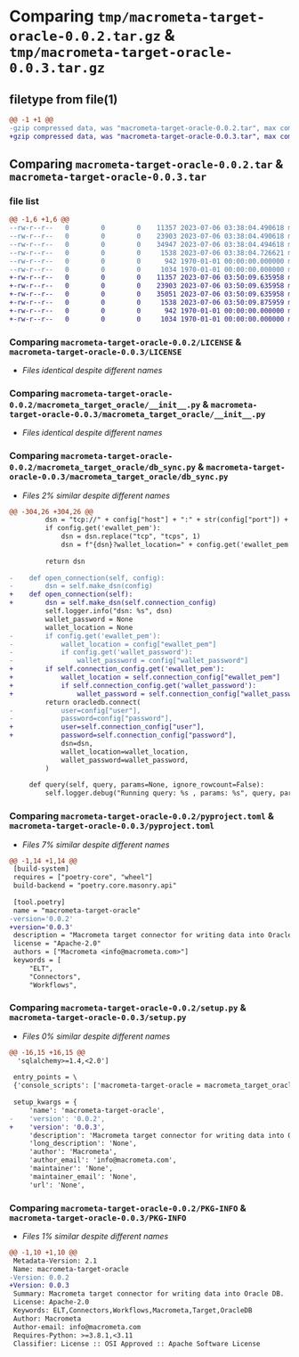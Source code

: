 # Comparing `tmp/macrometa-target-oracle-0.0.2.tar.gz` & `tmp/macrometa-target-oracle-0.0.3.tar.gz`

## filetype from file(1)

```diff
@@ -1 +1 @@
-gzip compressed data, was "macrometa-target-oracle-0.0.2.tar", max compression
+gzip compressed data, was "macrometa-target-oracle-0.0.3.tar", max compression
```

## Comparing `macrometa-target-oracle-0.0.2.tar` & `macrometa-target-oracle-0.0.3.tar`

### file list

```diff
@@ -1,6 +1,6 @@
--rw-r--r--   0        0        0    11357 2023-07-06 03:38:04.490618 macrometa-target-oracle-0.0.2/LICENSE
--rw-r--r--   0        0        0    23903 2023-07-06 03:38:04.490618 macrometa-target-oracle-0.0.2/macrometa_target_oracle/__init__.py
--rw-r--r--   0        0        0    34947 2023-07-06 03:38:04.494618 macrometa-target-oracle-0.0.2/macrometa_target_oracle/db_sync.py
--rw-r--r--   0        0        0     1538 2023-07-06 03:38:04.726621 macrometa-target-oracle-0.0.2/pyproject.toml
--rw-r--r--   0        0        0      942 1970-01-01 00:00:00.000000 macrometa-target-oracle-0.0.2/setup.py
--rw-r--r--   0        0        0     1034 1970-01-01 00:00:00.000000 macrometa-target-oracle-0.0.2/PKG-INFO
+-rw-r--r--   0        0        0    11357 2023-07-06 03:50:09.635958 macrometa-target-oracle-0.0.3/LICENSE
+-rw-r--r--   0        0        0    23903 2023-07-06 03:50:09.635958 macrometa-target-oracle-0.0.3/macrometa_target_oracle/__init__.py
+-rw-r--r--   0        0        0    35051 2023-07-06 03:50:09.635958 macrometa-target-oracle-0.0.3/macrometa_target_oracle/db_sync.py
+-rw-r--r--   0        0        0     1538 2023-07-06 03:50:09.875959 macrometa-target-oracle-0.0.3/pyproject.toml
+-rw-r--r--   0        0        0      942 1970-01-01 00:00:00.000000 macrometa-target-oracle-0.0.3/setup.py
+-rw-r--r--   0        0        0     1034 1970-01-01 00:00:00.000000 macrometa-target-oracle-0.0.3/PKG-INFO
```

### Comparing `macrometa-target-oracle-0.0.2/LICENSE` & `macrometa-target-oracle-0.0.3/LICENSE`

 * *Files identical despite different names*

### Comparing `macrometa-target-oracle-0.0.2/macrometa_target_oracle/__init__.py` & `macrometa-target-oracle-0.0.3/macrometa_target_oracle/__init__.py`

 * *Files identical despite different names*

### Comparing `macrometa-target-oracle-0.0.2/macrometa_target_oracle/db_sync.py` & `macrometa-target-oracle-0.0.3/macrometa_target_oracle/db_sync.py`

 * *Files 2% similar despite different names*

```diff
@@ -304,26 +304,26 @@
         dsn = "tcp://" + config["host"] + ":" + str(config["port"]) + "/" + config["service_name"]
         if config.get('ewallet_pem'):
             dsn = dsn.replace("tcp", "tcps", 1)
             dsn = f"{dsn}?wallet_location=" + config.get('ewallet_pem')
 
         return dsn
 
-    def open_connection(self, config):
-        dsn = self.make_dsn(config)
+    def open_connection(self):
+        dsn = self.make_dsn(self.connection_config)
         self.logger.info("dsn: %s", dsn)
         wallet_password = None
         wallet_location = None
-        if config.get('ewallet_pem'):
-            wallet_location = config["ewallet_pem"]
-            if config.get('wallet_password'):
-                wallet_password = config["wallet_password"]
+        if self.connection_config.get('ewallet_pem'):
+            wallet_location = self.connection_config["ewallet_pem"]
+            if self.connection_config.get('wallet_password'):
+                wallet_password = self.connection_config["wallet_password"]
         return oracledb.connect(
-            user=config["user"],
-            password=config["password"],
+            user=self.connection_config["user"],
+            password=self.connection_config["password"],
             dsn=dsn,
             wallet_location=wallet_location,
             wallet_password=wallet_password,
         )
 
     def query(self, query, params=None, ignore_rowcount=False):
         self.logger.debug("Running query: %s , params: %s", query, params)
```

### Comparing `macrometa-target-oracle-0.0.2/pyproject.toml` & `macrometa-target-oracle-0.0.3/pyproject.toml`

 * *Files 7% similar despite different names*

```diff
@@ -1,14 +1,14 @@
 [build-system]
 requires = ["poetry-core", "wheel"]
 build-backend = "poetry.core.masonry.api"
 
 [tool.poetry]
 name = "macrometa-target-oracle"
-version='0.0.2'
+version='0.0.3'
 description = "Macrometa target connector for writing data into Oracle DB."
 license = "Apache-2.0"
 authors = ["Macrometa <info@macrometa.com>"]
 keywords = [
     "ELT",
     "Connectors",
     "Workflows",
```

### Comparing `macrometa-target-oracle-0.0.2/setup.py` & `macrometa-target-oracle-0.0.3/setup.py`

 * *Files 0% similar despite different names*

```diff
@@ -16,15 +16,15 @@
  'sqlalchemy>=1.4,<2.0']
 
 entry_points = \
 {'console_scripts': ['macrometa-target-oracle = macrometa_target_oracle:main']}
 
 setup_kwargs = {
     'name': 'macrometa-target-oracle',
-    'version': '0.0.2',
+    'version': '0.0.3',
     'description': 'Macrometa target connector for writing data into Oracle DB.',
     'long_description': 'None',
     'author': 'Macrometa',
     'author_email': 'info@macrometa.com',
     'maintainer': 'None',
     'maintainer_email': 'None',
     'url': 'None',
```

### Comparing `macrometa-target-oracle-0.0.2/PKG-INFO` & `macrometa-target-oracle-0.0.3/PKG-INFO`

 * *Files 1% similar despite different names*

```diff
@@ -1,10 +1,10 @@
 Metadata-Version: 2.1
 Name: macrometa-target-oracle
-Version: 0.0.2
+Version: 0.0.3
 Summary: Macrometa target connector for writing data into Oracle DB.
 License: Apache-2.0
 Keywords: ELT,Connectors,Workflows,Macrometa,Target,OracleDB
 Author: Macrometa
 Author-email: info@macrometa.com
 Requires-Python: >=3.8.1,<3.11
 Classifier: License :: OSI Approved :: Apache Software License
```

